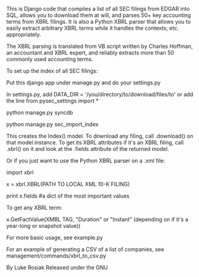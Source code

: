 This is Django code that compiles a list of all SEC filings from EDGAR into SQL, allows you to download them at will, and parses 50+ key accounting terms from XBRL filings. It is also a Python XBRL parser that allows you to easily extract arbitrary XBRL terms while it handles the contexts, etc. appropriately.

The XBRL parsing is translated from VB script written by Charles Hoffman, an accountant and XBRL expert, and reliably extracts more than 50 commonly used accounting terms.

To set up the index of all SEC filings:

Put this django app under manage.py and do your settings.py

In settings.py, add DATA_DIR = '/you/directory/to/download/files/to' or add the line from pysec_settings import *

python manage.py syncdb

python manage.py sec_import_index

This creates the Index() model. To download any filing, call .download() on that model instance. To get its XBRL attributes if it's an XBRL filing, call .xbrl() on it and look at the .fields attribute of the returned model.


Or if you just want to use the Python XBRL parser on a .xml file:

import xbrl

x = xbrl.XBRL(PATH TO LOCAL XML 10-K FILING)

print x.fields #a dict of the most important values

To get any XBRL term:

x.GetFactValue(XMBL TAG, "Duration" or "Instant" (depending on if it's a year-long or snapshot value))


For more basic usage, see example.py

For an example of generating a CSV of a list of companies, see management/commands/xbrl_to_csv.py

By Luke Rosiak
Released under the GNU
